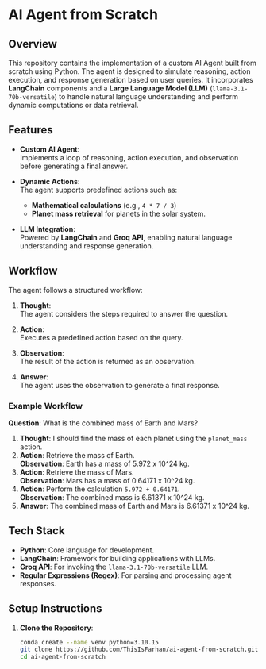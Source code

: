 # AI Agent from Scratch

## Overview

This repository contains the implementation of a custom AI Agent built from scratch using Python. The agent is designed to simulate reasoning, action execution, and response generation based on user queries. It incorporates **LangChain** components and a **Large Language Model (LLM)** (`llama-3.1-70b-versatile`) to handle natural language understanding and perform dynamic computations or data retrieval.

## Features

- **Custom AI Agent**:  
  Implements a loop of reasoning, action execution, and observation before generating a final answer.

- **Dynamic Actions**:  
  The agent supports predefined actions such as:
  - **Mathematical calculations** (e.g., `4 * 7 / 3`)
  - **Planet mass retrieval** for planets in the solar system.

- **LLM Integration**:  
  Powered by **LangChain** and **Groq API**, enabling natural language understanding and response generation.

## Workflow

The agent follows a structured workflow:
1. **Thought**:  
   The agent considers the steps required to answer the question.
   
2. **Action**:  
   Executes a predefined action based on the query.

3. **Observation**:  
   The result of the action is returned as an observation.

4. **Answer**:  
   The agent uses the observation to generate a final response.

### Example Workflow

**Question**: What is the combined mass of Earth and Mars?  
1. **Thought**: I should find the mass of each planet using the `planet_mass` action.  
2. **Action**: Retrieve the mass of Earth.  
   **Observation**: Earth has a mass of 5.972 x 10^24 kg.  
3. **Action**: Retrieve the mass of Mars.  
   **Observation**: Mars has a mass of 0.64171 x 10^24 kg.  
4. **Action**: Perform the calculation `5.972 + 0.64171`.  
   **Observation**: The combined mass is 6.61371 x 10^24 kg.  
5. **Answer**: The combined mass of Earth and Mars is 6.61371 x 10^24 kg.

## Tech Stack

- **Python**: Core language for development.
- **LangChain**: Framework for building applications with LLMs.
- **Groq API**: For invoking the `llama-3.1-70b-versatile` LLM.
- **Regular Expressions (Regex)**: For parsing and processing agent responses.

## Setup Instructions

1. **Clone the Repository**:
   ```bash
   conda create --name venv python=3.10.15
   git clone https://github.com/ThisIsFarhan/ai-agent-from-scratch.git
   cd ai-agent-from-scratch
